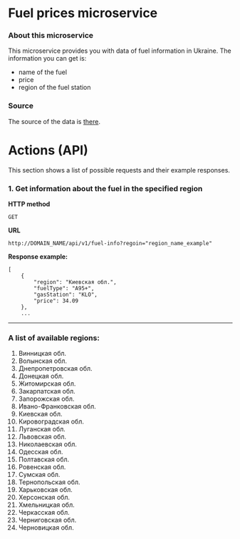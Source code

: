 # **Fuel prices microservice**
### About this microservice
This microservice provides you with data of fuel information in Ukraine.
The information you can get is:
- name of the fuel
- price
- region of the fuel station

### Source
The source of the data is [there](https://index.minfin.com.ua/markets/fuel/detail/).

# Actions (API)
This section shows a list of possible requests and their example responses.
### 1. Get information about the fuel in the specified region
**HTTP method**
```
GET
```
**URL**
```
http://DOMAIN_NAME/api/v1/fuel-info?regoin="region_name_example"
```
**Response example:**
```jsonc
[
    {
        "region": "Киевская обл.",
        "fuelType": "А95+",
        "gasStation": "KLO",
        "price": 34.09
    },
    ... 
```

---

### A list of available regions:
<ol>
    <li>Винницкая обл.</li>
<li>Волынская обл.</li>
<li>Днепропетровская обл.</li>
<li>Донецкая обл.</li>
<li>Житомирская обл.</li>
<li>Закарпатская обл.</li>
<li>Запорожская обл.</li>
<li>Ивано-Франковская обл.</li>
<li>Киевская обл.</li>
<li>Кировоградская обл.</li>
<li>Луганская обл.</li>
<li>Львовская обл.</li>
<li>Николаевская обл.</li>
<li>Одесская обл.</li>
<li>Полтавская обл.</li>
<li>Ровенская обл.</li>
<li>Сумская обл.</li>
<li>Тернопольская обл.</li>
<li>Харьковская обл.</li>
<li>Херсонская обл.</li>
<li>Хмельницкая обл.</li>
<li>Черкасская обл.</li>
<li>Черниговская обл.</li>
<li>Черновицкая обл.</li>
</ol>    
